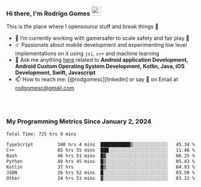 
### Hi there, I'm Rodrigo Gomes <img src="https://media.giphy.com/media/hvRJCLFzcasrR4ia7z/giphy.gif" width="25px">
This is the place where I opensource stuff and break things 🤣
- 🔭 I’m currently working with gamersafer to scale safety and fair play 💜
- ☄️ Passionate about mobile development and experimenting low level implementations on it using `jsi`, `c++` and machine learning
- 💬 Ask me anything [here](https://github.com/rodgomesc/rodgomesc/issues) related to <b>Android application Development, Android Custom Operating System Development, Kotlin, Java, iOS Development, Swift, Javascript</b>
- 📫 How to reach me: [@rodgomesc][linkedin] or say 👋 on Email at [rodgomesc@gmail.com](mailto:rodgomesc@gmail.com)


<br/>

<!-- 
<picture>
  <img src="/github-metrics.svg" alt="Metrics">
</picture>
-->

</br>

### My Programming Metrics Since January 2, 2024 


<!--START_SECTION:waka-->

```txt
Total Time: 725 hrs 9 mins

TypeScript         340 hrs 4 mins  ███████████▒░░░░░░░░░░░░░   45.34 %
C++                85 hrs 55 mins  ███░░░░░░░░░░░░░░░░░░░░░░   11.46 %
Bash               46 hrs 51 mins  █▓░░░░░░░░░░░░░░░░░░░░░░░   06.25 %
Python             40 hrs 45 mins  █▒░░░░░░░░░░░░░░░░░░░░░░░   05.43 %
Kotlin             37 hrs          █▒░░░░░░░░░░░░░░░░░░░░░░░   04.93 %
JSON               26 hrs 52 mins  █░░░░░░░░░░░░░░░░░░░░░░░░   03.58 %
Other              24 hrs 51 mins  ▓░░░░░░░░░░░░░░░░░░░░░░░░   03.32 %
```

<!--END_SECTION:waka-->
